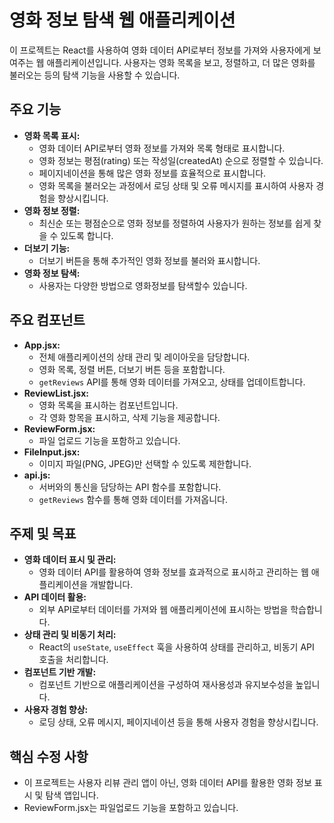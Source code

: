 # 영화 정보 탐색 웹 애플리케이션

이 프로젝트는 React를 사용하여 영화 데이터 API로부터 정보를 가져와 사용자에게 보여주는 웹 애플리케이션입니다. 사용자는 영화 목록을 보고, 정렬하고, 더 많은 영화를 불러오는 등의 탐색 기능을 사용할 수 있습니다.

## 주요 기능

- **영화 목록 표시:**
  - 영화 데이터 API로부터 영화 정보를 가져와 목록 형태로 표시합니다.
  - 영화 정보는 평점(rating) 또는 작성일(createdAt) 순으로 정렬할 수 있습니다.
  - 페이지네이션을 통해 많은 영화 정보를 효율적으로 표시합니다.
  - 영화 목록을 불러오는 과정에서 로딩 상태 및 오류 메시지를 표시하여 사용자 경험을 향상시킵니다.
- **영화 정보 정렬:**
  - 최신순 또는 평점순으로 영화 정보를 정렬하여 사용자가 원하는 정보를 쉽게 찾을 수 있도록 합니다.
- **더보기 기능:**
  - 더보기 버튼을 통해 추가적인 영화 정보를 불러와 표시합니다.
- **영화 정보 탐색:**
  - 사용자는 다양한 방법으로 영화정보를 탐색할수 있습니다.

## 주요 컴포넌트

- **App.jsx:**
  - 전체 애플리케이션의 상태 관리 및 레이아웃을 담당합니다.
  - 영화 목록, 정렬 버튼, 더보기 버튼 등을 포함합니다.
  - `getReviews` API를 통해 영화 데이터를 가져오고, 상태를 업데이트합니다.
- **ReviewList.jsx:**
  - 영화 목록을 표시하는 컴포넌트입니다.
  - 각 영화 항목을 표시하고, 삭제 기능을 제공합니다.
- **ReviewForm.jsx:**
  - 파일 업로드 기능을 포함하고 있습니다.
- **FileInput.jsx:**
  - 이미지 파일(PNG, JPEG)만 선택할 수 있도록 제한합니다.
- **api.js:**
  - 서버와의 통신을 담당하는 API 함수를 포함합니다.
  - `getReviews` 함수를 통해 영화 데이터를 가져옵니다.

## 주제 및 목표

- **영화 데이터 표시 및 관리:**
  - 영화 데이터 API를 활용하여 영화 정보를 효과적으로 표시하고 관리하는 웹 애플리케이션을 개발합니다.
- **API 데이터 활용:**
  - 외부 API로부터 데이터를 가져와 웹 애플리케이션에 표시하는 방법을 학습합니다.
- **상태 관리 및 비동기 처리:**
  - React의 `useState`, `useEffect` 훅을 사용하여 상태를 관리하고, 비동기 API 호출을 처리합니다.
- **컴포넌트 기반 개발:**
  - 컴포넌트 기반으로 애플리케이션을 구성하여 재사용성과 유지보수성을 높입니다.
- **사용자 경험 향상:**
  - 로딩 상태, 오류 메시지, 페이지네이션 등을 통해 사용자 경험을 향상시킵니다.

## 핵심 수정 사항

- 이 프로젝트는 사용자 리뷰 관리 앱이 아닌, 영화 데이터 API를 활용한 영화 정보 표시 및 탐색 앱입니다.
- ReviewForm.jsx는 파일업로드 기능을 포함하고 있습니다.
